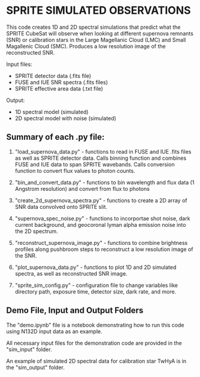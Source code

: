 # SPRITE SIMULATED OBSERVATIONS

This code creates 1D and 2D spectral simulations that predict what the SPRITE CubeSat will observe when looking at different supernova remnants (SNR) or calibration stars in the Large Magellanic Cloud (LMC) and Small Magallenic Cloud (SMC).  Produces a low resolution image of the reconstructed SNR.

Input files:
- SPRITE detector data (.fits file)
- FUSE and IUE SNR spectra (.fits files)
- SPRITE effective area data (.txt file)

Output:
- 1D spectral model (simulated)
- 2D spectral model with noise (simulated)


## Summary of each .py file:

1. "load_supernova_data.py" - functions to read in FUSE and IUE .fits files as well as SPRITE detector data.  Calls binning function and combines FUSE and IUE data to span SPRITE wavebands.  Calls conversion function to convert flux values to photon counts.

2. "bin_and_convert_data.py" - functions to bin wavelength and flux data (1 Angstrom resolution) and convert from flux to photons

3. "create_2d_supernova_spectra.py" - functions to create a 2D array of SNR data convolved onto SPRITE slit.

4. "supernova_spec_noise.py" - functions to incorportae shot noise, dark current background, and geocoronal lyman alpha emission noise into the 2D spectrum.

5. "reconstruct_supernova_image.py" - functions to combine brightness profiles along pushbroom steps to reconstruct a low resolution image of the SNR.

6. "plot_supernova_data.py" - functions to plot 1D and 2D simulated spectra, as well as reconstructed SNR image.

7. "sprite_sim_config.py" - configuration file to change variables like directory path, exposure time, detector size, dark rate, and more.


## Demo File, Input and Output Folders
The "demo.ipynb" file is a notebook demonstrating how to run this code using N132D input data as an example.

All necessary input files for the demonstration code are provided in the "sim_input" folder.

An example of simulated 2D spectral data for calibration star TwHyA is in the "sim_output" folder.





